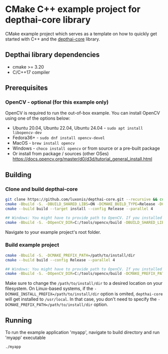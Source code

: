 # CMake C++ example project for depthai-core library

CMake example project which serves as a template on how to quickly get started with C++ and the [depthai-core](https://github.com/luxonis/depthai-core/) library.

## Depthai library dependencies
- cmake >= 3.20
- C/C++17 compiler

## Prerequisites 

### OpenCV - optional (for this example only) 
OpenCV is required to run the out-of-box example. You can install OpenCV using one of the options below:

- Ubuntu 20.04, Ubuntu 22.04, Ubuntu 24.04 - `sudo apt install libopencv-dev`
- Fedora36+ - `sudo dnf install opencv-devel`
- MacOS - `brew install opencv`
- Windows - `choco install opencv` or from source or a pre-built package
- Or install from package / sources (other OSes)
https://docs.opencv.org/master/d0/d3d/tutorial_general_install.html


## Building

### Clone and build depthai-core
```bash
git clone https://github.com/luxonis/depthai-core.git --recursive && cd depthai-core
cmake -Bbuild -S. -DBUILD_SHARED_LIBS=ON -DCMAKE_BUILD_TYPE=Release -DCMAKE_INSTALL_PREFIX=/path/to/install/dir
cmake --build build --target install --config Release --parallel 4

## Windows: You might have to provide path to OpenCV. If you installed OpenCV using choco, use
cmake -Bbuild -S. -DOpenCV_DIR=C:/tools/opencv/build -DBUILD_SHARED_LIBS=ON -DCMAKE_BUILD_TYPE=Release -DCMAKE_INSTALL_PREFIX=/path/to/install/dir
```

Navigate to your example project's root folder.

### Build example project
```bash
cmake -Bbuild -S. -DCMAKE_PREFIX_PATH=/path/to/install/dir
cmake --build build --config Release --parallel 4

## Windows: You might have to provide path to OpenCV. If you installed OpenCV using choco, use
cmake -Bbuild -S. -DOpenCV_DIR=C:/tools/opencv/build -DCMAKE_PREFIX_PATH=/path/to/install/dir
```

Make sure to change the `/path/to/install/dir` to a desired location on your filesystem.
On Linux-based systems, if the `-DCMAKE_INSTALL_PREFIX=/path/to/install/dir` option is omited, `depthai-core` will get installed to `/usr/local`.
In that case, you don't need to specify the `-DCMAKE_PREFIX_PATH=/path/to/install/dir` option.

## Running

To run the example application 'myapp', navigate to build directory and run 'myapp' executable
```
./myapp
```
